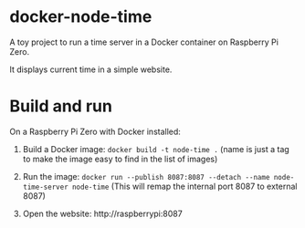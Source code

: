 # docker-node-time

A toy project to run a time server in a Docker container on Raspberry Pi Zero.

It displays current time in a simple website.

# Build and run

On a Raspberry Pi Zero with Docker installed:
1. Build a Docker image: ``` docker build -t node-time . ```
    (name is just a tag to make the image easy to find in the list of images)
    
2. Run the image: ``` docker run --publish 8087:8087 --detach --name node-time-server node-time ```
    (This will remap the internal port 8087 to external 8087)
    
3. Open the website: http://raspberrypi:8087

